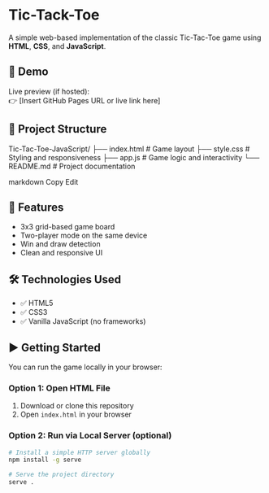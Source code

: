 # Tic-Tack-Toe


A simple web-based implementation of the classic Tic-Tac-Toe game using **HTML**, **CSS**, and **JavaScript**.

## 🚀 Demo

Live preview (if hosted):  
👉 [Insert GitHub Pages URL or live link here]

## 📁 Project Structure

Tic-Tac-Toe-JavaScript/
├── index.html # Game layout
├── style.css # Styling and responsiveness
├── app.js # Game logic and interactivity
└── README.md # Project documentation

markdown
Copy
Edit

## 🎯 Features

- 3x3 grid-based game board
- Two-player mode on the same device
- Win and draw detection
- Clean and responsive UI

## 🛠️ Technologies Used

- ✅ HTML5
- ✅ CSS3
- ✅ Vanilla JavaScript (no frameworks)

## ▶️ Getting Started

You can run the game locally in your browser:

### Option 1: Open HTML File

1. Download or clone this repository
2. Open `index.html` in your browser

### Option 2: Run via Local Server (optional)

```bash
# Install a simple HTTP server globally
npm install -g serve

# Serve the project directory
serve .
